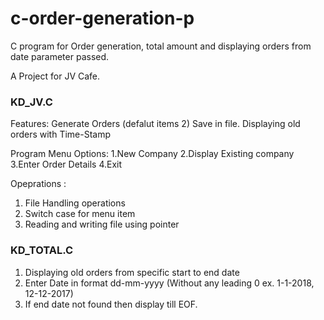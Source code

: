 # c-order-generation-p
C program for Order generation, total amount and displaying orders from date parameter passed.

A Project for JV Cafe.

<h3>KD_JV.C</h3>

Features:
Generate Orders (defalut items 2) Save in file.
Displaying old orders with Time-Stamp

Program Menu Options:
1.New Company
2.Display Existing company
3.Enter Order Details
4.Exit
 
 Opeprations : 
 1. File Handling operations
 2. Switch case for menu item
 3. Reading and writing file using pointer
 
 <h3>KD_TOTAL.C</h3>
 
 1. Displaying old orders from specific start to end date 
 2. Enter Date in format dd-mm-yyyy (Without any leading 0 ex. 1-1-2018, 12-12-2017)
 3. If end date not found then display till EOF.
 
